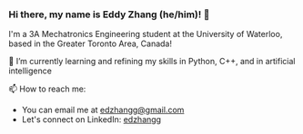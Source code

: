 ### Hi there, my name is Eddy Zhang (he/him)! 👋
I'm a 3A Mechatronics Engineering student at the University of Waterloo, based in the Greater Toronto Area, Canada!  

🌱 I’m currently learning and refining my skills in Python, C++, and in artificial intelligence

📫 How to reach me: 
- You can email me at edzhangg@gmail.com
- Let's connect on LinkedIn: [edzhangg](https://linkedin.com/in/edzhangg)
<!--
**edzhangg/edzhangg** is a ✨ _special_ ✨ repository because its `README.md` (this file) appears on your GitHub profile.

Here are some ideas to get you started:

- 🔭 I’m currently working on ...
- 🌱 I’m currently learning ...
- 👯 I’m looking to collaborate on ...
- 🤔 I’m looking for help with ...
- 💬 Ask me about ...
- 📫 How to reach me: ...
- 😄 Pronouns: ...
- ⚡ Fun fact: ...
-->
